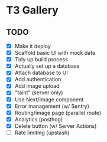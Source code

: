 # T3 Gallery

## TODO

- [x] Make it deploy
- [x] Scaffold basic UI with mock data
- [x] Tidy up build process
- [x] Actually set up a database
- [x] Attach database to UI
- [x] Add authentication
- [x] Add image upload
- [x] "taint" (server only)
- [x] Use Next/Image component
- [x] Error management (w/ Sentry)
- [x] Routing/image page (parallel route)
- [x] Analytics (posthog)
- [x] Delete button (w/ Server Actions)
- [ ] Rate limiting (upstash)